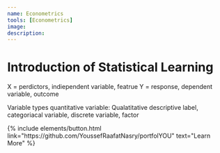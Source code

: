 ```yaml
---
name: Econometrics
tools: [Econometrics]
image: 
description: 
---
```


# Introduction of Statistical Learning
X = perdictors, indiependent variable, featrue
Y = response, dependent variable, outcome

Variable types
quantitative variable:
Qualatitative descriptive label, categoriacal variable, discrete variable, factor




<p class="text-center">
{% include elements/button.html link="https://github.com/YoussefRaafatNasry/portfolYOU" text="Learn More" %}
</p>